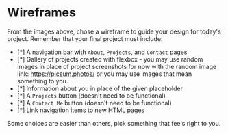 # Wireframes

From the images above, chose a wireframe to guide your design for today's project. Remember that your final project must include:

- [*]  A navigation bar with `About`, `Projects`, and `Contact` pages
- [*]  Gallery of projects created with flexbox - you may use random images in place of project screenshots for now with the random image link: https://picsum.photos/ or you may use images that mean something to you.
- [*]  Information about you in place of the given placeholder
- [*]  A `Projects` button (doesn't need to be functional)
- [*]  A `Contact Me` button (doesn't need to be functional)
- [*]  Link navigation items to new HTML pages

Some choices are easier than others, pick something that feels right to you. 